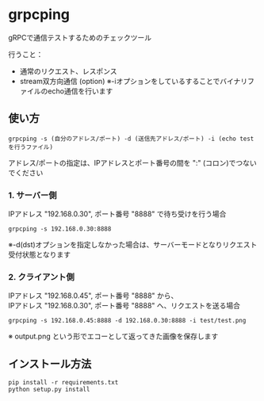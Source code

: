 # grpcping
gRPCで通信テストするためのチェックツール

行うこと：
- 通常のリクエスト、レスポンス
- stream双方向通信 (option) ※-iオプションをしているすることでバイナリファイルのecho通信を行います

## 使い方
```shell script
grpcping -s (自分のアドレス/ポート) -d (送信先アドレス/ポート) -i (echo testを行うファイル)
```
アドレス/ポートの指定は、IPアドレスとポート番号の間を ":" (コロン)でつないでください

### 1. サーバー側
IPアドレス "192.168.0.30", ポート番号 "8888" で待ち受けを行う場合
```shell script
grpcping -s 192.168.0.30:8888
```
※-d(dst)オプションを指定しなかった場合は、サーバーモードとなりリクエスト受付状態となります

### 2. クライアント側
IPアドレス "192.168.0.45", ポート番号 "8888" から、  
IPアドレス "192.168.0.30", ポート番号 "8888" へ、リクエストを送る場合
```shell script
grpcping -s 192.168.0.45:8888 -d 192.168.0.30:8888 -i test/test.png
```
※ output.png という形でエコーとして返ってきた画像を保存します

## インストール方法
```shell script
pip install -r requirements.txt
python setup.py install
```
